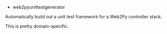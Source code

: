 * web2pyunittestgenerator

Automatically build out a unit test framework for a Web2Py controller stack.

This is pretty domain-specific.
